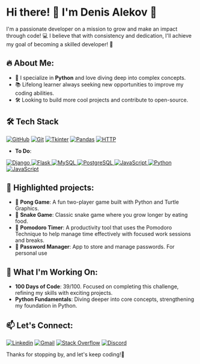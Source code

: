 # Hi there! 👋 I'm Denis Alekov 🚀

I'm a passionate developer on a mission to grow and make an impact through code! 💻 I believe that with consistency and dedication, I'll achieve my goal of becoming a skilled developer! 💪

## 🔥 About Me:
- 🚀 I specialize in **Python** and love diving deep into complex concepts.
- 📚 Lifelong learner always seeking new opportunities to improve my coding abilities.
- 🛠️ Looking to build more cool projects and contribute to open-source.

## 🛠️ Tech Stack

<a href="https://github.com/"><img src="https://img.shields.io/badge/github-181717?style=for-the-badge&logo=github&logoColor=white" alt="GitHub" /></a>
<a href="https://git-scm.com/"><img src="https://img.shields.io/badge/git-F05032?style=for-the-badge&logo=git&logoColor=white" alt="Git" /></a>
<a href="https://wiki.python.org/moin/TkInter"><img src="https://img.shields.io/badge/Tkinter-1F8F8C?style=for-the-badge&logo=python&logoColor=white" alt="Tkinter" /></a>
<a href="https://pandas.pydata.org/"><img src="https://img.shields.io/badge/Pandas-150458?style=for-the-badge&logo=pandas&logoColor=white" alt="Pandas" /></a>
<a href="https://developer.mozilla.org/en-US/docs/Web/HTTP"><img src="https://img.shields.io/badge/HTTP-5D5D5D?style=for-the-badge&logo=http&logoColor=white" alt="HTTP" /></a>


- **To Do**:

<a href="https://www.djangoproject.com/">
  <img src="https://img.shields.io/badge/django-092E20?style=for-the-badge&logo=django&logoColor=white" alt="Django" />
</a>
<a href="https://flask.palletsprojects.com/">
  <img src="https://img.shields.io/badge/flask-000000?style=for-the-badge&logo=flask&logoColor=white" alt="Flask" />
</a>
<a href="https://www.mysql.com/">
  <img src="https://img.shields.io/badge/mysql-4479A1?style=for-the-badge&logo=mysql&logoColor=white" alt="MySQL" />
</a>
<a href="https://www.postgresql.org/">
  <img src="https://img.shields.io/badge/postgresql-336791?style=for-the-badge&logo=postgresql&logoColor=white" alt="PostgreSQL" />
</a>
<a href="https://developer.mozilla.org/en-US/docs/Web/JavaScript">
  <img src="https://img.shields.io/badge/javascript-F7DF1E?style=for-the-badge&logo=javascript&logoColor=black" alt="JavaScript" />
</a>
<a href="https://github.com/dalekov"><img src="https://img.shields.io/badge/python-3670A0?style=for-the-badge&logo=python&logoColor=ffdd54" alt="Python" /></a>
  <a href="https://developer.mozilla.org/en-US/docs/Web/JavaScript">
  <img src="https://img.shields.io/badge/javascript-F7DF1E?style=for-the-badge&logo=javascript&logoColor=black" alt="JavaScript" />
</a>



## 🚀 Highlighted projects:
- 🏓 **Pong Game**: A fun two-player game built with Python and Turtle Graphics.
- 🐍 **Snake Game**: Classic snake game where you grow longer by eating food.
- 🍅 **Pomodoro Timer**: A productivity tool that uses the Pomodoro Technique to help manage time effectively with focused work sessions and breaks.
- 🔐 **Password Manager**: App to store and manage passwords. For personal use

## 🌟 What I'm Working On:
- **100 Days of Code**: 39/100. Focused on completing this challenge, refining my skills with exciting projects.
- **Python Fundamentals**: Diving deeper into core concepts, strengthening my foundation in Python.

## 📫 Let's Connect:
[![Linkedin](https://img.shields.io/badge/-LinkedIn-blue?style=flat&logo=Linkedin&logoColor=white)](https://www.linkedin.com/in/mario-zahariev-753a7b202/)
[![Gmail](https://img.shields.io/badge/-Gmail-c14438?style=flat&logo=Gmail&logoColor=white)](mailto:webbersof@gmail.com)
[![Stack Overflow](https://img.shields.io/badge/-Stack_Overflow-FE7A16?style=flat&logo=stack-overflow&logoColor=white)](https://stackoverflow.com/users/23987588/denignn)
[![Discord](https://img.shields.io/badge/-Discord-7289DA?style=flat&logo=discord&logoColor=white)](https://discord.com/users/shmentikapeli)


Thanks for stopping by, and let's keep coding!🚀
